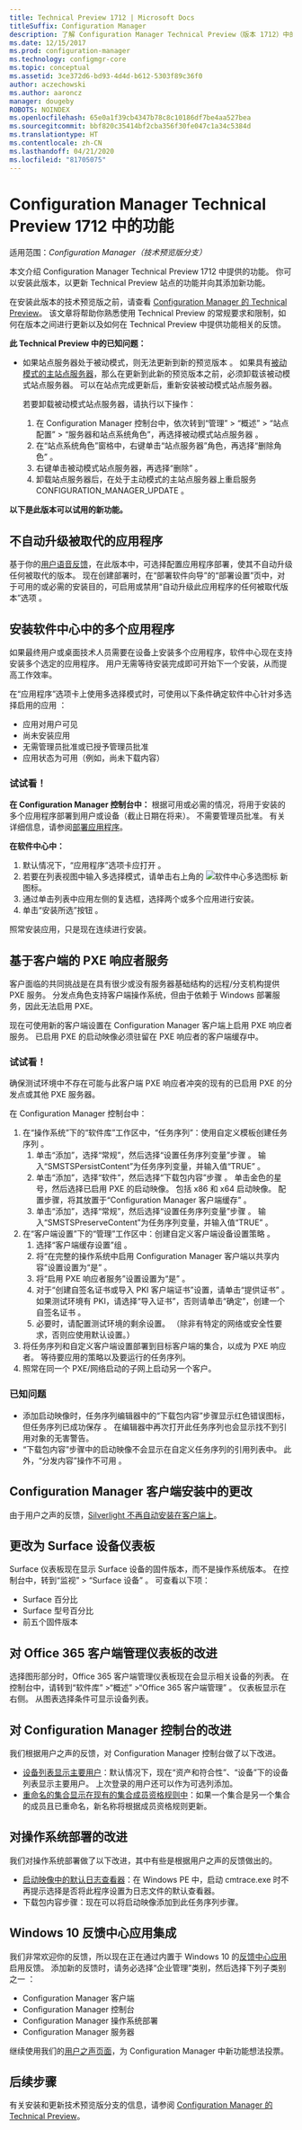 ```yaml
---
title: Technical Preview 1712 | Microsoft Docs
titleSuffix: Configuration Manager
description: 了解 Configuration Manager Technical Preview（版本 1712）中的可用功能。
ms.date: 12/15/2017
ms.prod: configuration-manager
ms.technology: configmgr-core
ms.topic: conceptual
ms.assetid: 3ce372d6-bd93-4d4d-b612-5303f89c36f0
author: aczechowski
ms.author: aaroncz
manager: dougeby
ROBOTS: NOINDEX
ms.openlocfilehash: 65e0a1f39cb4347b78c8c10186df7be4aa527bea
ms.sourcegitcommit: bbf820c35414bf2cba356f30fe047c1a34c5384d
ms.translationtype: HT
ms.contentlocale: zh-CN
ms.lasthandoff: 04/21/2020
ms.locfileid: "81705075"
---
```

# <a name="capabilities-in-technical-preview-1712-for-configuration-manager"></a>Configuration Manager Technical Preview 1712 中的功能

适用范围：*Configuration Manager（技术预览版分支）*

本文介绍 Configuration Manager Technical Preview 1712 中提供的功能。 你可以安装此版本，以更新 Technical Preview 站点的功能并向其添加新功能。 

在安装此版本的技术预览版之前，请查看 [Configuration Manager 的 Technical Preview](technical-preview.md)。 该文章将帮助你熟悉使用 Technical Preview 的常规要求和限制，如何在版本之间进行更新以及如何在 Technical Preview 中提供功能相关的反馈。     


<!--  Known Issues Template   
**Known Issues in this Technical Preview:**
-   **Issue Name**. Details
    Workaround details.
**Known Issues in this Technical Preview:**
-->
**此 Technical Preview 中的已知问题：**
- 如果站点服务器处于被动模式，则无法更新到新的预览版本  。 如果具有[被动模式的主站点服务器](capabilities-in-technical-preview-1706.md#site-server-role-high-availability)，那么在更新到此新的预览版本之前，必须卸载该被动模式站点服务器。 可以在站点完成更新后，重新安装被动模式站点服务器。

  若要卸载被动模式站点服务器，请执行以下操作：
  1. 在 Configuration Manager 控制台中，依次转到“管理” > “概述” > “站点配置” > “服务器和站点系统角色”，再选择被动模式站点服务器     。
  2. 在“站点系统角色”窗格中，右键单击“站点服务器”角色，再选择“删除角色”    。
  3. 右键单击被动模式站点服务器，再选择“删除”  。
  4. 卸载站点服务器后，在处于主动模式的主站点服务器上重启服务 CONFIGURATION_MANAGER_UPDATE  。
  <!--sms489412-->


**以下是此版本可以试用的新功能。**  

<!--  Section Template
##  FEATURE
<-- TFS ID - need to fix comment md here
### Procedure 1
### Try it out!  
 Try to complete the following tasks and then send us **Feedback** from the **Home** tab of the Ribbon to let us know how it worked:
 -  Task 1
 -  Task 2              
-->

## <a name="do-not-automatically-upgrade-superseded-applications"></a>不自动升级被取代的应用程序
<!-- 1351266 -->
基于你的[用户语音反馈](https://configurationmanager.uservoice.com/forums/300492-ideas/suggestions/11532669-fix-supercedence-behavior)，在此版本中，可选择配置应用程序部署，使其不自动升级任何被取代的版本。 现在创建部署时，在“部署软件向导”的“部署设置”页中，对于可用的或必需的安装目的，可启用或禁用“自动升级此应用程序的任何被取代版本”选项      。


## <a name="install-multiple-applications-in-software-center"></a>安装软件中心中的多个应用程序
<!-- 1357126 -->
如果最终用户或桌面技术人员需要在设备上安装多个应用程序，软件中心现在支持安装多个选定的应用程序。 用户无需等待安装完成即可开始下一个安装，从而提高工作效率。

在“应用程序”选项卡上使用多选择模式时，可使用以下条件确定软件中心针对多选择启用的应用  ：
- 应用对用户可见
- 尚未安装应用
- 无需管理员批准或已授予管理员批准
- 应用状态为可用（例如，尚未下载内容）

### <a name="try-it-out"></a>试试看！
**在 Configuration Manager 控制台中：** 根据可用或必需的情况，将用于安装的多个应用程序部署到用户或设备（截止日期在将来）。 不需要管理员批准。 有关详细信息，请参阅[部署应用程序](../../apps/deploy-use/deploy-applications.md)。

**在软件中心中：**
 1. 默认情况下，“应用程序”选项卡应打开  。 
 2. 若要在列表视图中输入多选择模式，请单击右上角的 ![软件中心多选图标](media/software-center-multi-select-apps.png) 新图标。
 3. 通过单击列表中应用左侧的复选框，选择两个或多个应用进行安装。
 4. 单击“安装所选”按钮  。

照常安装应用，只是现在连续进行安装。


## <a name="client-based-pxe-responder-service"></a>基于客户端的 PXE 响应者服务
<!-- 1357148 -->
客户面临的共同挑战是在具有很少或没有服务器基础结构的远程/分支机构提供 PXE 服务。 分发点角色支持客户端操作系统，但由于依赖于 Windows 部署服务，因此无法启用 PXE。

现在可使用新的客户端设置在 Configuration Manager 客户端上启用 PXE 响应者服务。 已启用 PXE 的启动映像必须驻留在 PXE 响应者的客户端缓存中。

### <a name="try-it-out"></a>试试看！
确保测试环境中不存在可能与此客户端 PXE 响应者冲突的现有的已启用 PXE 的分发点或其他 PXE 服务器。

在 Configuration Manager 控制台中：
1. 在“操作系统”下的“软件库”工作区中，“任务序列”：使用自定义模板创建任务序列    。
   1. 单击“添加”，选择“常规”，然后选择“设置任务序列变量”步骤    。 输入“SMSTSPersistContent”为任务序列变量，并输入值“TRUE”   。
   1. 单击“添加”，选择“软件”，然后选择“下载包内容”步骤    。 单击金色的星号，然后选择已启用 PXE 的启动映像。 包括 x86 和 x64 启动映像。 配置步骤，将其放置于“Configuration Manager 客户端缓存”  。
   1. 单击“添加”，选择“常规”，然后选择“设置任务序列变量”步骤    。 输入“SMSTSPreserveContent”为任务序列变量，并输入值“TRUE”   。
2. 在“客户端设置”下的“管理”工作区中：创建自定义客户端设备设置策略   。
   1. 选择“客户端缓存设置”组  。
   1. 将“在完整的操作系统中启用 Configuration Manager 客户端以共享内容”设置设置为“是”   。
   1. 将“启用 PXE 响应者服务”设置设置为“是”   。
   1. 对于“创建自签名证书或导入 PKI 客户端证书”设置，请单击“提供证书”   。 如果测试环境有 PKI，请选择“导入证书”，否则请单击“确定”，创建一个自签名证书   。 
   1. 必要时，请配置测试环境的剩余设置。 （除非有特定的网络或安全性要求，否则应使用默认设置。）
3. 将任务序列和自定义客户端设置部署到目标客户端的集合，以成为 PXE 响应者。 等待要应用的策略以及要运行的任务序列。
4. 照常在同一个 PXE/网络启动的子网上启动另一个客户。

### <a name="known-issues"></a>已知问题
- 添加启动映像时，任务序列编辑器中的“下载包内容”步骤显示红色错误图标，但任务序列已成功保存  。 在编辑器中再次打开此任务序列也会显示找不到引用对象的无害警告。 <!-- sms427542 -->
- “下载包内容”步骤中的启动映像不会显示在自定义任务序列的引用列表中。 此外，“分发内容”操作不可用  。 <!-- sms504017 -->


## <a name="change-in-the-configuration-manager-client-install"></a>Configuration Manager 客户端安装中的更改  
由于用户之声的反馈，[Silverlight 不再自动安装在客户端上](https://configurationmanager.uservoice.com/forums/300492-ideas/suggestions/10886427-please-do-not-install-silverlight-by-default-in-v)。 <!--1356195-->
  

## <a name="change-to-the-surface-device-dashboard"></a>更改为 Surface 设备仪表板
Surface 仪表板现在显示 Surface 设备的固件版本，而不是操作系统版本。 在控制台中，转到“监视” > “Surface 设备”   。 可查看以下项：
- Surface 百分比
- Surface 型号百分比
- 前五个固件版本
 <!--1355788-->


## <a name="improvements-to-office-365-client-management-dashboard"></a>对 Office 365 客户端管理仪表板的改进 
选择图形部分时，Office 365 客户端管理仪表板现在会显示相关设备的列表。 在控制台中，请转到“软件库” >“概述” >“Office 365 客户端管理”    。 仪表板显示在右侧。 从图表选择条件可显示设备列表。  
<!--1357281-->


## <a name="improvements-to-the-configuration-manager-console"></a>对 Configuration Manager 控制台的改进 
我们根据用户之声的反馈，对 Configuration Manager 控制台做了以下改进。

- [设备列表显示主要用户](https://configurationmanager.uservoice.com/forums/300492-ideas/suggestions/8782225-enable-a-column-for-primary-user)：默认情况下，现在“资产和符合性”、“设备”下的设备列表显示主要用户。 上次登录的用户还可以作为可选列添加。 <!-- 1357280 -->
- [重命名的集合显示在现有的集合成员资格规则中](https://configurationmanager.uservoice.com/forums/300492-ideas/suggestions/20125567-fix-the-renaming-of-collections)：如果一个集合是另一个集合的成员且已重命名，新名称将根据成员资格规则更新。<!--1357282--> 


## <a name="improvements-to-operating-system-deployment"></a>对操作系统部署的改进
我们对操作系统部署做了以下改进，其中有些是根据用户之声的反馈做出的。
- [启动映像中的默认日志查看器](https://configurationmanager.uservoice.com/forums/300492-ideas/suggestions/19269823-stop-cmtrace-from-asking-us-if-we-want-to-use-it-a)：在 Windows PE 中，启动 cmtrace.exe 时不再提示选择是否将此程序设置为日志文件的默认查看器。 <!-- SMS 500897 -->
- 下载包内容步骤：现在可以将启动映像添加到此任务序列步骤。


## <a name="windows-10-feedback-hub-app-integration"></a>Windows 10 反馈中心应用集成

我们非常欢迎你的反馈，所以现在正在通过内置于 Windows 10 的[反馈中心应用](https://support.microsoft.com/en-us/help/4021566/windows-10-send-feedback-to-microsoft-with-feedback-hub-app)启用反馈。 添加新的反馈时，请务必选择“企业管理”类别，然后选择下列子类别之一   ：
- Configuration Manager 客户端
- Configuration Manager 控制台
- Configuration Manager 操作系统部署
- Configuration Manager 服务器

继续使用我们的[用户之声页面](https://configurationmanager.uservoice.com/)，为 Configuration Manager 中新功能想法投票。


<!-- When we have another H2 in this topic, Add this Next Steps section back in.  -->

## <a name="next-steps"></a>后续步骤
有关安装和更新技术预览版分支的信息，请参阅 [Configuration Manager 的 Technical Preview](technical-preview.md)。    
